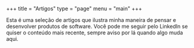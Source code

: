 +++
title = "Artigos"
type = "page"
menu = "main"
+++

Esta é uma seleção de artigos que ilustra minha maneira de pensar e desenvolver produtos de software. Você pode me seguir pelo LinkedIn se quiser o conteúdo mais recente, sempre aviso por lá quando algo muda aqui.
